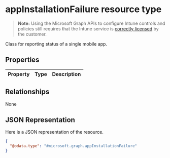 ﻿# appInstallationFailure resource type

> **Note:** Using the Microsoft Graph APIs to configure Intune controls and policies still requires that the Intune service is [correctly licensed](https://go.microsoft.com/fwlink/?linkid=839381) by the customer.

Class for reporting status of a single mobile app.
## Properties
|Property|Type|Description|
|---|---|---|

## Relationships
None
## JSON Representation
Here is a JSON representation of the resource.
<!-- {
  "blockType": "resource",
  "keyProperty": "id",
  "@odata.type": "microsoft.graph.appInstallationFailure"
}
-->
```json
{
  "@odata.type": "#microsoft.graph.appInstallationFailure"
}
```



